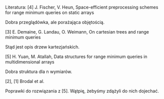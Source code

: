 Literatura:
[4] J. Fischer, V. Heun, Space-efficient preprocessing schemes for range minimum queries on static arrays

  Dobra przeglądówka, ale porażająca objętością.

[3] E. Demaine, G. Landau, O. Weimann, On cartesian trees and range minimum queries

  Stąd jest opis drzew kartezjańskich.

[5] H. Yuan, M. Atallah, Data structures for range minimum queries in multidimensional arrays

  Dobra struktura dla n wymiarów.

[2], [1] Brodal et al.
  
  Poprawki do rozwiązania z [5]. Wątpię, żebyśmy zdążyli do nich dojechać.

